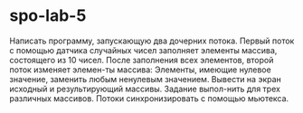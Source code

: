 # spo-lab-5
Написать программу, запускающую два дочерних потока.
Первый поток с помощью датчика случайных чисел заполняет элементы массива, состоящего из 10 чисел.
После заполнения всех элементов, второй поток изменяет элемен-ты массива: 
Элементы, имеющие нулевое значение, заменить любым ненулевым значением. 
Вывести на экран исходный и результирующий массивы. 
Задание выпол-нить для трех различных массивов. Потоки синхронизировать с помощью мьютекса.
